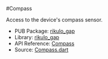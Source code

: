 #Compass

Access to the device's compass sensor.

* PUB Package: [rikulo_gap](http://pub.dartlang.org/packages/rikulo_gap)
* Library: [rikulo_gap](gap:)
* API Reference: [Compass](gap:gap)
* Source: [Compass.dart](source:gap:lib/src)
